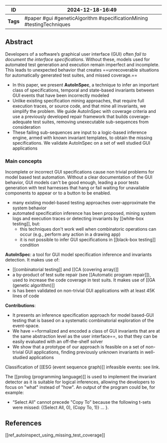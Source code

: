 
| ID       | 2024-12-18-16:49                                                       |
| -------- | ---------------------------------------------------------------------- |
| **Tags** | #paper #gui #geneticAlgorithm #specificationMining #testingTechniques  |
## Abstract

Developers of a software’s graphical user interface (GUI) often *fail to document the interface specifications*. Without these, models used for automated test generation
and execution remain imperfect and incomplete. This leads to unexpected behavior that creates ==unrecoverable situations for automatically generated test suites, and missed coverage.==
- In this paper, we present **AutoInSpec**, a technique to infer an important class of specifications, temporal and state-based invariants between GUI events that have been incorrectly modeled
- Unlike existing specification mining approaches, that require full execution traces, or source code, and that mine all invariants, we simplify the problem. We guide AutoInSpec with coverage criteria and use a previously developed repair framework that builds coverage-adequate test suites, removing unexecutable sub-sequences from consideration
- These failing sub-sequences are input to a logic-based inference engine, armed with known invariant templates, to obtain the missing specifications. We validate AutoInSpec on a set of well studied GUI applications

### Main concepts

Incomplete or incorrect GUI specifications cause non trivial problems for model based test automation. Without a clear documentation of the GUI behavior, GUI models can't be good enough, leading a poor tests generation with test harnesses that hang or fail waiting for unavailable components to appear or to a button to be enabled.
- many existing model-based testing approaches over-approximate the system behavior
- automated specification inference has been proposed, mining system logs and execution traces or detecting invariants by [[white-box testing]], but:
	- this techniques don't work well when combinatoric operations can occur (e.g., perform any action in a drawing app)
	- it is not possible to infer GUI specifications in [[black-box testing]] condition

**AutoInSpec**: a tool for GUI model specification inference and invariants detection. It makes use of:
- [[combinatorial testing]] and [[CA (covering array)]]
- a by-product of test suite repair (see [[Automatic program repair]]), used to increase the code coverage in test suits. It makes use of [[GA (genetic algorithm)]]
- is has been validated on non-trivial GUI applications with at least 45K lines of code

 **Contributions**:
- It presents an inference specification approach for model based-GUI testing that is based on a systematic combinatorial exploration of the event-space.
- We have ==formalized and encoded a class of GUI invariants that are at the same abstraction level as the user interface==, so that they can be easily evaluated with an off-the-shelf solver
- We show that a prototype of our approach is feasible on a set of non-trivial GUI applications, finding previously unknown invariants in well-studied applications

Classification of [[ESG (event sequence graph)]] infeasible events: see link.

The [[prolog (programming language)]] is used to implement the invariant detector as it is suitable for logical inferences, allowing the developers to focus on "what" instead of "how". An output of the program could be, for example:
- “Select All" cannot precede "Copy To” because the following t-sets were missed: {(Select All, 0), (Copy To, 1)}  ... }.

## References
[[ref_autoinspect_using_missing_test_coverage]]